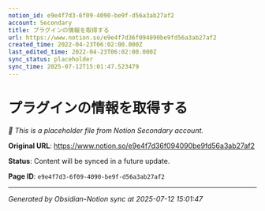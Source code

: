 ```yaml
---
notion_id: e9e4f7d3-6f09-4090-be9f-d56a3ab27af2
account: Secondary
title: プラグインの情報を取得する
url: https://www.notion.so/e9e4f7d36f094090be9fd56a3ab27af2
created_time: 2022-04-23T06:02:00.000Z
last_edited_time: 2022-04-23T06:02:00.000Z
sync_status: placeholder
sync_time: 2025-07-12T15:01:47.523479
---
```


# プラグインの情報を取得する

*🔄 This is a placeholder file from Notion Secondary account.*

**Original URL**: https://www.notion.so/e9e4f7d36f094090be9fd56a3ab27af2

**Status**: Content will be synced in a future update.

**Page ID**: `e9e4f7d3-6f09-4090-be9f-d56a3ab27af2`

---

*Generated by Obsidian-Notion sync at 2025-07-12 15:01:47*
